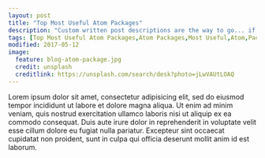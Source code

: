 ```yaml
---
layout: post
title: "Top Most Useful Atom Packages"
description: "Custom written post descriptions are the way to go... if you're not lazy."
tags: [Top Most Useful Atom Packages,Atom Packages,Most Useful,Atom,Packages,Delete Lines]
modified: 2017-05-12
image:
  feature: blog-atom-package.jpg
  credit: unsplash
  creditlink: https://unsplash.com/search/desk?photo=jLwVAUtLOAQ
---
```


Lorem ipsum dolor sit amet, consectetur adipisicing elit, sed do eiusmod tempor incididunt ut labore et dolore magna aliqua. Ut enim ad minim veniam, quis nostrud exercitation ullamco laboris nisi ut aliquip ex ea commodo consequat. Duis aute irure dolor in reprehenderit in voluptate velit esse cillum dolore eu fugiat nulla pariatur. Excepteur sint occaecat cupidatat non proident, sunt in culpa qui officia deserunt mollit anim id est laborum.
